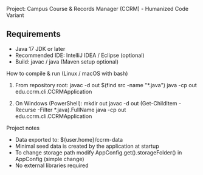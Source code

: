 Project: Campus Course & Records Manager (CCRM) - Humanized Code Variant

Requirements
------------
- Java 17 JDK or later
- Recommended IDE: IntelliJ IDEA / Eclipse (optional)
- Build: javac / java (Maven setup optional)

How to compile & run (Linux / macOS with bash)
1. From repository root:
   javac -d out $(find src -name "*.java")
   java -cp out edu.ccrm.cli.CCRMApplication

2. On Windows (PowerShell):
   mkdir out
   javac -d out (Get-ChildItem -Recurse -Filter *.java).FullName
   java -cp out edu.ccrm.cli.CCRMApplication

Project notes
- Data exported to: ${user.home}/ccrm-data
- Minimal seed data is created by the application at startup
- To change storage path modify AppConfig.get().storageFolder() in AppConfig (simple change)
- No external libraries required

